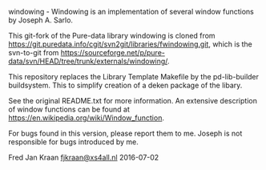 windowing - Windowing is an implementation of several window functions by 
Joseph A. Sarlo.

This git-fork of the Pure-data library windowing is cloned from 
https://git.puredata.info/cgit/svn2git/libraries/fwindowing.git, which is 
the svn-to-git from 
https://sourceforge.net/p/pure-data/svn/HEAD/tree/trunk/externals/windowing/.

This repository replaces the Library Template Makefile by the pd-lib-builder 
buildsystem. This to simplify creation of a deken package of the libary.

See the original README.txt for more information. An extensive 
description of window functions can be found at 
https://en.wikipedia.org/wiki/Window_function.

For bugs found in this version, please report them to me. Joseph is not 
responsible for bugs introduced by me.

Fred Jan Kraan fjkraan@xs4all.nl 2016-07-02
